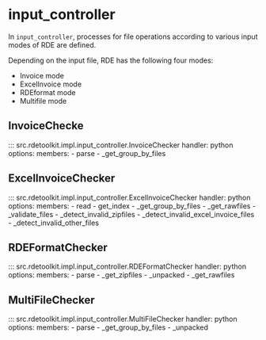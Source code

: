 # input_controller

In `input_controller`, processes for file operations according to various input modes of RDE are defined.

Depending on the input file, RDE has the following four modes:

- Invoice mode
- ExcelInvoice mode
- RDEformat mode
- Multifile mode

## InvoiceChecke

::: src.rdetoolkit.impl.input_controller.InvoiceChecker
    handler: python
    options:
        members:
            - parse
            - _get_group_by_files

## ExcelInvoiceChecker

::: src.rdetoolkit.impl.input_controller.ExcelInvoiceChecker
    handler: python
    options:
        members:
            - read
            - get_index
            - _get_group_by_files
            - _get_rawfiles
            - _validate_files
            - _detect_invalid_zipfiles
            - _detect_invalid_excel_invoice_files
            - _detect_invalid_other_files

## RDEFormatChecker

::: src.rdetoolkit.impl.input_controller.RDEFormatChecker
    handler: python
    options:
        members:
            - parse
            - _get_zipfiles
            - _unpacked
            - _get_rawfiles

## MultiFileChecker

::: src.rdetoolkit.impl.input_controller.MultiFileChecker
    handler: python
    options:
        members:
            - parse
            - _get_group_by_files
            - _unpacked
